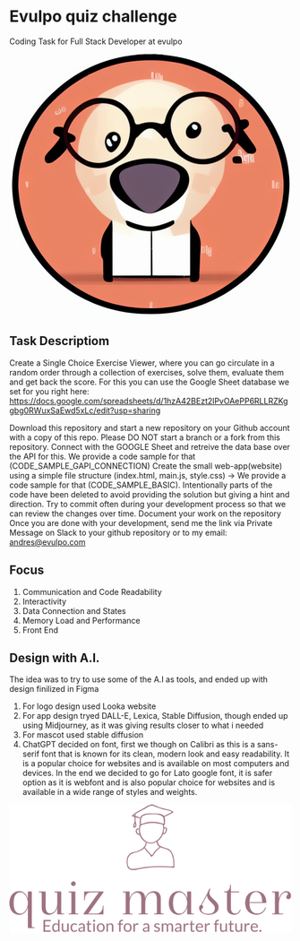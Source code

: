 # Evulpo quiz challenge

Coding Task for Full Stack Developer at evulpo

![Wolfie](./assets/mascot.png)

## Task Descriptiom

Create a Single Choice Exercise Viewer, where you can go circulate in a random order through a collection of exercises, solve them, evaluate them and get back the score. For this you can use the Google Sheet database we set for you right here: https://docs.google.com/spreadsheets/d/1hzA42BEzt2lPvOAePP6RLLRZKggbg0RWuxSaEwd5xLc/edit?usp=sharing

Download this repository and start a new repository on your Github account with a copy of this repo. Please DO NOT start a branch or a fork from this repository.
Connect with the GOOGLE Sheet and retreive the data base over the API for this. We provide a code sample for that (CODE_SAMPLE_GAPI_CONNECTION)
Create the small web-app(website) using a simple file structure (index.html, main.js, style.css) -> We provide a code sample for that (CODE_SAMPLE_BASIC). Intentionally parts of the code have been deleted to avoid providing the solution but giving a hint and direction.
Try to commit often during your development process so that we can review the changes over time.
Document your work on the repository
Once you are done with your development, send me the link via Private Message on Slack to your github repository or to my email: andres@evulpo.com

## Focus

1. Communication and Code Readability
2. Interactivity
3. Data Connection and States
4. Memory Load and Performance
5. Front End

## Design with A.I.

The idea was to try to use some of the A.I as tools, and ended up with design finilized in Figma

1. For logo design used Looka website
2. For app design tryed DALL-E, Lexica, Stable Diffusion, though ended up using Midjourney, as it was giving results closer to what i needed
3. For mascot used stable diffusion
4. ChatGPT decided on font, first we though on Calibri as this is a sans-serif font that is known for its clean, modern look and easy readability. It is a popular choice for websites and is available on most computers and devices. In the end we decided to go for Lato google font, it is safer option as it is webfont and is also popular choice for websites and is available in a wide range of styles and weights.

![Logo](./assets/logo.svg)
